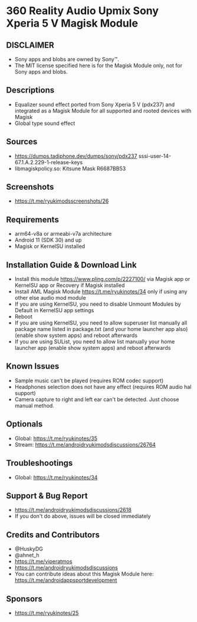 # 360 Reality Audio Upmix Sony Xperia 5 V Magisk Module

## DISCLAIMER
- Sony apps and blobs are owned by Sony™.
- The MIT license specified here is for the Magisk Module only, not for Sony apps and blobs.

## Descriptions
- Equalizer sound effect ported from Sony Xperia 5 V (pdx237) and integrated as a Magisk Module for all supported and rooted devices with Magisk
- Global type sound effect

## Sources
- https://dumps.tadiphone.dev/dumps/sony/pdx237 sssi-user-14-67.1.A.2.229-1-release-keys
- libmagiskpolicy.so: Kitsune Mask R6687BB53

## Screenshots
- https://t.me/ryukimodsscreenshots/26

## Requirements
- arm64-v8a or armeabi-v7a architecture
- Android 11 (SDK 30) and up
- Magisk or KernelSU installed

## Installation Guide & Download Link
- Install this module https://www.pling.com/p/2227100/ via Magisk app or KernelSU app or Recovery if Magisk installed
- Install AML Magisk Module https://t.me/ryukinotes/34 only if using any other else audio mod module
- If you are using KernelSU, you need to disable Unmount Modules by Default in KernelSU app settings
- Reboot
- If you are using KernelSU, you need to allow superuser list manually all package name listed in package.txt (and your home launcher app also) (enable show system apps) and reboot afterwards
- If you are using SUList, you need to allow list manually your home launcher app (enable show system apps) and reboot afterwards

## Known Issues
- Sample music can't be played (requires ROM codec support)
- Headphones selection does not have any effect (requires ROM audio hal support)
- Camera capture to right and left ear can't be detected. Just choose manual method.

## Optionals
- Global: https://t.me/ryukinotes/35
- Stream: https://t.me/androidryukimodsdiscussions/26764

## Troubleshootings
- Global: https://t.me/ryukinotes/34

## Support & Bug Report
- https://t.me/androidryukimodsdiscussions/2618
- If you don't do above, issues will be closed immediately

## Credits and Contributors
- @HuskyDG
- @ahnet_h
- https://t.me/viperatmos
- https://t.me/androidryukimodsdiscussions
- You can contribute ideas about this Magisk Module here: https://t.me/androidappsportdevelopment

## Sponsors
- https://t.me/ryukinotes/25


